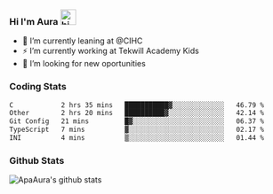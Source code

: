 ### Hi I'm Aura <img src="https://user-images.githubusercontent.com/1303154/88677602-1635ba80-d120-11ea-84d8-d263ba5fc3c0.gif" width="28px" alt="hi">

- 🔭 I’m currently leaning at @CIHC
- ⚡ I’m currently working at Tekwill Academy Kids
- 🤔 I’m looking for new oportunities


### Coding Stats

<!--START_SECTION:waka-->

```txt
C            2 hrs 35 mins   ███████████▓░░░░░░░░░░░░░   46.79 %
Other        2 hrs 20 mins   ██████████▓░░░░░░░░░░░░░░   42.14 %
Git Config   21 mins         █▓░░░░░░░░░░░░░░░░░░░░░░░   06.37 %
TypeScript   7 mins          ▓░░░░░░░░░░░░░░░░░░░░░░░░   02.17 %
INI          4 mins          ▒░░░░░░░░░░░░░░░░░░░░░░░░   01.44 %
```

<!--END_SECTION:waka-->

### Github Stats

![ApaAura's github stats](https://github-readme-stats.vercel.app/api?username=ApaAura&count_private=true&theme=tokyonight&hide=contribs,prs)

